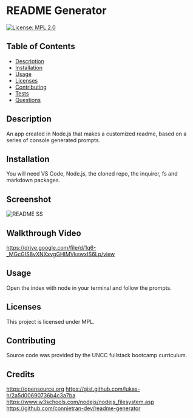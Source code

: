# README Generator

[![License: MPL 2.0](https://img.shields.io/badge/License-MPL_2.0-brightgreen.svg)](https://opensource.org/licenses/MPL-2.0)

## Table of Contents
* [Description](#description)
* [Installation](#installation)
* [Usage](#usage)
* [Licenses](#licenses)
* [Contributing](#contributing)
* [Tests](#tests)
* [Questions](#questions)


## Description
An app created in Node.js that makes a customized readme, based on a series of console generated prompts. 

## Installation
You will need VS Code, Node.js, the cloned repo, the inquirer, fs and markdown packages. 

## Screenshot
![README SS](https://github.com/ltuckr/readme.generator/assets/128933116/8fb89527-37e5-40b4-8f13-5b6cbed8490f)

## Walkthrough Video
https://drive.google.com/file/d/1q6-_MGcGIS8vXNXxvgGHIMVkswxIS6Lp/view

## Usage
Open the index with node in your terminal and follow the prompts. 

## Licenses
This project is licensed under MPL.

## Contributing
Source code was provided by the UNCC fullstack bootcamp curriculum. 

## Credits
https://opensource.org
https://gist.github.com/lukas-h/2a5d00690736b4c3a7ba
https://www.w3schools.com/nodejs/nodejs_filesystem.asp
https://github.com/connietran-dev/readme-generator

 



